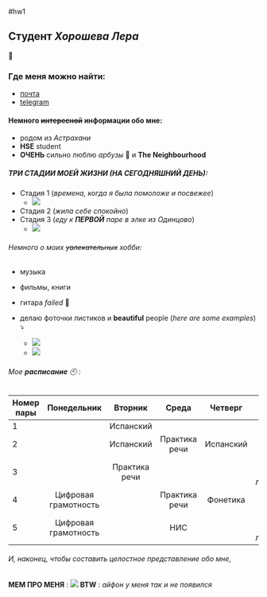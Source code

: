 #hw1
## Студент _Хорошева Лера_
:cherry_blossom:
### Где меня можно найти:
* [почта](mailto:mn.ler0912@mail.ru)
* [telegram](http://t.me/ValerieKh "Когда мои друзья просили меня установить Telegram, я сказала, что НИ ЗА ЧТО этого не сделаю")
#### Немного ~~интересной~~ информации обо мне:
+ родом из *Астрахани*
+ **HSE** student
+ **ОЧЕНЬ** сильно люблю *арбузы* :watermelon: и __The Neighbourhood__
##### **ТРИ СТАДИИ МОЕЙ ЖИЗНИ (*НА СЕГОДНЯШНИЙ ДЕНЬ*)**:
  - Стадия 1 (*времена, когда я была помоложе и посвежее*)
     - ![](https://pp.userapi.com/c840137/v840137541/6df1c/RhnaQTLMux0.jpg)
  - Стадия 2 (*жила себе спокойно*)
  - Стадия 3 (*еду к **ПЕРВОЙ** паре в элке из Одинцово*)
     - ![](https://pp.userapi.com/c834402/v834402541/8ec12/NCmRG0H_bBM.jpg)
###### Немного о моих ~~увлекательных~~ хобби:
- музыка
- фильмы, книги
- гитара *failed* :guitar:
- делаю фоточки листиков и __beautiful__ people (*here are some examples*) :arrow_heading_down:

  + ![](https://pp.userapi.com/c840538/v840538768/17bae/Nm5C3R3KXXg.jpg)
  + ![](https://pp.userapi.com/c836433/v836433665/4a1fa/VVBkAyTF8Cc.jpg)
###### Мое **расписание** :clock10: :

Номер пары|Понедельник|Вторник|Среда|Четверг|Пятница|Суббота
---|:---:|:---:|:---:|:---:|:---:|:---: 
1||Испанский|||||
2||Испанский|Практика речи|Испанский|Видео|Грамматика 
3||Практика речи|||История мировой литературы|Грамматика
4|Цифровая грамотность||Практика речи|Фонетика|||
5|Цифровая грамотность||НИС||История мировой литературы|Латинский язык
 
###### И, наконец, чтобы составить целостное представление обо мне,
**МЕМ ПРО МЕНЯ** : ![](https://pp.userapi.com/c841433/v841433907/5786e/eDNr0lB_OEw.jpg)
**BTW** : *айфон у меня так и не появился*

       
